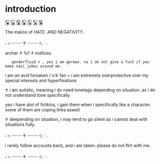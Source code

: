 # introduction
🂱 🃜 🃚 🃖 🃁 🂭 🂺

The malice of HATE. AND NEGATIVITY.

˖ ࣪⊹ ִ┈┈┈┈ ♰ ┈┈┈┈ ⊹ ִֶָ𓂅

archer ♰ 1x1 ♰ mafioso

       genderfluid ♰ , yes i am german. no i do not give a fuck if you make nazi jokes around me.

   i am an avid forsaken / crk fan + i am extremely overprotective over my special interests and hyperfixations

 ♰    i am autistic, meaning i do need tonetags depending on situation. as i do not understand tone specifically

   yes i have alot of fictkins, i gain them when i specifically like a character. some of them are coping links aswell

 ♰ deepending on situation, i may tend to go silent as i cannot deal with situations fully.

 ˖ ࣪⊹ ִ┈┈┈┈ ♰ ┈┈┈┈ ⊹ ִֶָ𓂅

i rarely follow accounts back, and i am taken. please do not flirt with me.

˖ ࣪⊹ ִ┈┈┈┈ ♰ ┈┈┈┈ ⊹ ִֶָ𓂅
 
